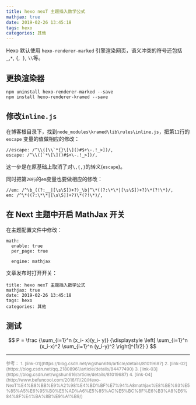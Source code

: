 ```yaml
---
title: hexo nexT 主题插入数学公式
mathjax: true
date: 2019-02-26 13:45:18
tags: hexo
categories: 其他
---
```


Hexo 默认使用 `hexo-renderer-marked` 引擎渲染网页，语义冲突的符号还包括`_`,`*`, `{`,` }`, `\\`等。
<!--more-->
## 更换渲染器

```
npm uninstall hexo-renderer-marked --save
npm install hexo-renderer-kramed --save
```

## 修改`inline.js`

在博客根目录下，找到`node_modules\kramed\lib\rules\inline.js`，把第`11`行的 `escape` 变量的值做相应的修改：
```
//escape: /^\\([\\`*{}\[\]()#$+\-.!_>])/,
escape: /^\\([`*\[\]()#$+\-.!_>])/,
```
这一步是在原基础上取消了对`\,{,}`的转义(`escape`)。

同时把第`20行`的`em`变量也要做相应的修改：
```
//em: /^\b_((?:__|[\s\S])+?)_\b|^\*((?:\*\*|[\s\S])+?)\*(?!\*)/,
em: /^\*((?:\*\*|[\s\S])+?)\*(?!\*)/,
```

## 在 Next 主题中开启 MathJax 开关

在主题配置文件中修改：

```
math:
  enable: true
  per_page: true

  engine: mathjax
```
文章发布时打开开关：
```
title: hexo nexT 主题插入数学公式
mathjax: true
date: 2019-02-26 13:45:18
tags: hexo
categories: 其他
```

## 测试

$$
P = \frac
{\sum_{i=1}^n (x_i- x)(y_i- y)}
{\displaystyle \left[
\sum_{i=1}^n (x_i-x)^2
\sum_{i=1}^n (y_i-y)^2
\right]^{1/2} }
$$


<hr/>
<span style="color:gray;font-size:12px">参考：  
1. [link-01](https://blog.csdn.net/wgshun616/article/details/81019687)  
2. [link-02](https://blog.csdn.net/qq_21808961/article/details/84477490)  
3. [link-03](https://blog.csdn.net/wgshun616/article/details/81019687)
4. [link-04](http://www.befuncool.com/2016/11/20/Hexo-NexT%E4%B8%BB%E9%A2%98%E4%BD%BF%E7%94%A8mathjax%E8%BE%93%E5%85%A5%E6%95%B0%E5%AD%A6%E5%85%AC%E5%BC%8F%E6%B3%A8%E6%84%8F%E4%BA%8B%E9%A1%B9/)</span>